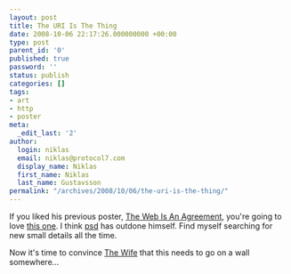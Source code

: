 ```yaml
---
layout: post
title: The URI Is The Thing
date: 2008-10-06 22:17:26.000000000 +00:00
type: post
parent_id: '0'
published: true
password: ''
status: publish
categories: []
tags:
- art
- http
- poster
meta:
  _edit_last: '2'
author:
  login: niklas
  email: niklas@protocol7.com
  display_name: Niklas
  first_name: Niklas
  last_name: Gustavsson
permalink: "/archives/2008/10/06/the-uri-is-the-thing/"
---
```

If you liked his previous poster, [The Web Is An Agreement](http://thewebisagreement.com/), you're going to love [this one](http://www.flickr.com/photos/psd/2918889380/). I think [psd](http://blog.whatfettle.com/) has outdone himself. Find myself searching for new small details all the time.

Now it's time to convince [The Wife](http://protocol7.com/hysteria) that this needs to go on a wall somewhere...


